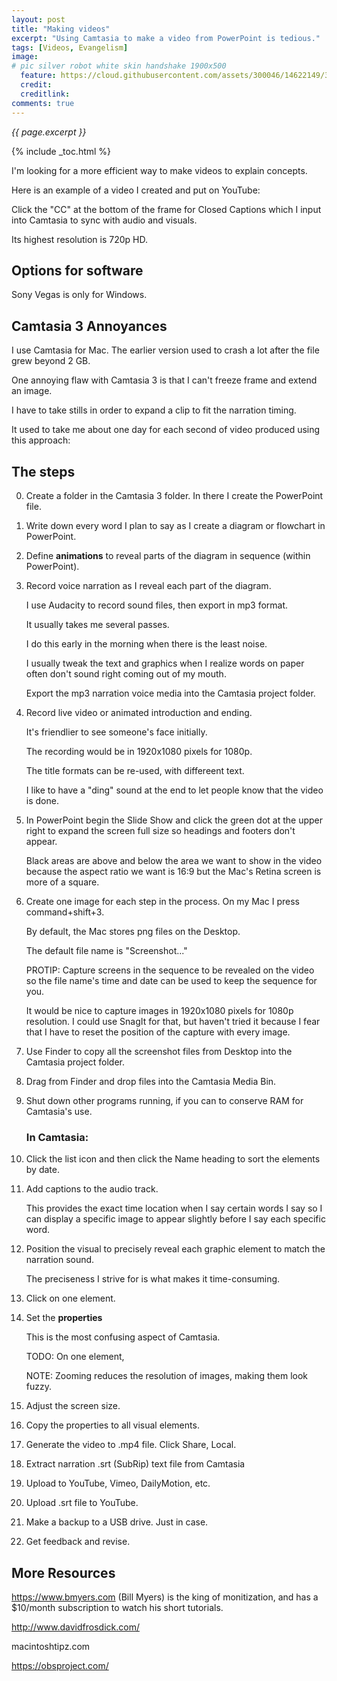 ```yaml
---
layout: post
title: "Making videos"
excerpt: "Using Camtasia to make a video from PowerPoint is tedious."
tags: [Videos, Evangelism]
image:
# pic silver robot white skin handshake 1900x500
  feature: https://cloud.githubusercontent.com/assets/300046/14622149/306629f0-0585-11e6-961a-dc8f60dadbf6.jpg
  credit: 
  creditlink: 
comments: true
---
```

<i>{{ page.excerpt }}</i>

{% include _toc.html %}

I'm looking for a more efficient way to make videos to explain concepts.

Here is an example of a video I created and put on YouTube:

<amp-youtube data-videoid="-ivRuvEIeIY" layout="responsive" width="480" height="270">
</amp-youtube>

Click the "CC" at the bottom of the frame for Closed Captions which I input into Camtasia to sync with audio and visuals.

Its highest resolution is 720p HD.


## Options for software

Sony Vegas is only for Windows.

## Camtasia 3 Annoyances

I use Camtasia for Mac.
The earlier version used to crash a lot after the file grew beyond 2 GB.

One annoying flaw with Camtasia 3 is that I can't freeze frame and extend an image.

I have to take stills in order to expand a clip to fit the narration timing.

It used to take me about one day for each second of video produced using this approach:

## The steps

0. Create a folder in the Camtasia 3 folder. In there I create the PowerPoint file.
0. Write down every word I plan to say as I create a diagram or flowchart in PowerPoint.
0. Define <strong>animations</strong> to reveal parts of the diagram in sequence (within PowerPoint).
0. Record voice narration as I reveal each part of the diagram. 

   I use Audacity to record sound files, then export in mp3 format.

   It usually takes me several passes.

   I do this early in the morning when there is the least noise.

   I usually tweak the text and graphics when I realize 
   words on paper often don't sound right coming out of my mouth.

   Export the mp3 narration voice media into the Camtasia project folder.

0. Record live video or animated introduction and ending.

   It's friendlier to see someone's face initially.

   The recording would be in 1920x1080 pixels for 1080p.

   The title formats can be re-used, with differeent text.

   I like to have a "ding" sound at the end to let people know that the video is done.

0. In PowerPoint begin the Slide Show and click the green dot at the upper right to expand the screen full size
   so headings and footers don't appear.

   Black areas are above and below the area we want to show in the video because the aspect ratio we want
   is 16:9 but the Mac's Retina screen is more of a square.

0. Create one image for each step in the process. On my Mac I press command+shift+3.

   By default, the Mac stores png files on the Desktop.

   The default file name is "Screenshot..."

   PROTIP: Capture screens in the sequence to be revealed on the video
   so the file name's time and date can be used to keep the sequence for you.

   It would be nice to capture images in 1920x1080 pixels for 1080p resolution.
   I could use SnagIt for that, but haven't tried it because I fear that I have to reset the position of the capture with every image.

0. Use Finder to copy all the screenshot files from Desktop into the Camtasia project folder.
0. Drag from Finder and drop files into the Camtasia Media Bin.
0. Shut down other programs running, if you can to conserve RAM for Camtasia's use.

   ### In Camtasia: 

0. Click the list icon and then click the Name heading to sort the elements by date.
0. Add captions to the audio track. 

   This provides the exact time location when I say certain words
   I say so I can display a specific image to appear slightly before I say each specific word.

0. Position the visual to precisely reveal each graphic element to match the narration sound.

   The preciseness I strive for is what makes it time-consuming.

0. Click on one element.
0. Set the <strong>properties</strong> 

   This is the most confusing aspect of Camtasia.

   TODO: On one element, 

   NOTE: Zooming reduces the resolution of images, making them look fuzzy.

0. Adjust the screen size.
0. Copy the properties to all visual elements.

0. Generate the video to .mp4 file. Click Share, Local.
0. Extract narration .srt (SubRip) text file from Camtasia 

0. Upload to YouTube, Vimeo, DailyMotion, etc.
0. Upload .srt file to YouTube.
0. Make a backup to a USB drive. Just in case.
0. Get feedback and revise.


## More Resources

https://www.bmyers.com (Bill Myers) is the king of monitization,
and has a $10/month subscription to watch his short tutorials.

http://www.davidfrosdick.com/

macintoshtipz.com

https://obsproject.com/

